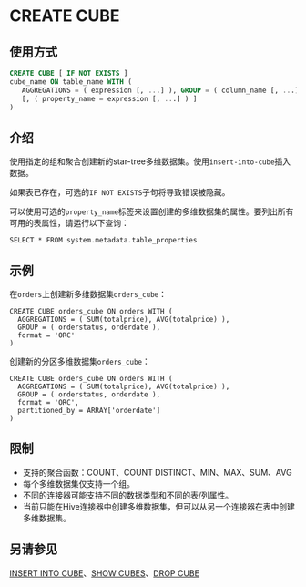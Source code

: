 # CREATE CUBE

## 使用方式

```sql
CREATE CUBE [ IF NOT EXISTS ]
cube_name ON table_name WITH (
   AGGREGATIONS = ( expression [, ...] ), GROUP = ( column_name [, ...] )
   [, ( property_name = expression [, ...] ) ] 
)
```

## 介绍

使用指定的组和聚合创建新的star-tree多维数据集。使用`insert-into-cube`插入数据。

如果表已存在，可选的`IF NOT EXISTS`子句将导致错误被隐藏。

可以使用可选的`property_name`标签来设置创建的多维数据集的属性。要列出所有可用的表属性，请运行以下查询：

    SELECT * FROM system.metadata.table_properties

## 示例

在`orders`上创建新多维数据集`orders_cube`：

    CREATE CUBE orders_cube ON orders WITH (
      AGGREGATIONS = ( SUM(totalprice), AVG(totalprice) ),
      GROUP = ( orderstatus, orderdate ),
      format = 'ORC'
    )

创建新的分区多维数据集`orders_cube`：

    CREATE CUBE orders_cube ON orders WITH (
      AGGREGATIONS = ( SUM(totalprice), AVG(totalprice) ),
      GROUP = ( orderstatus, orderdate ),
      format = 'ORC',
      partitioned_by = ARRAY['orderdate']
    )

## 限制

- 支持的聚合函数：COUNT、COUNT DISTINCT、MIN、MAX、SUM、AVG
- 每个多维数据集仅支持一个组。
- 不同的连接器可能支持不同的数据类型和不同的表/列属性。
- 当前只能在Hive连接器中创建多维数据集，但可以从另一个连接器在表中创建多维数据集。

## 另请参见

[INSERT INTO CUBE](./insert-cube.md)、[SHOW CUBES](./show-cubes.md)、[DROP CUBE](./drop-cube.md)